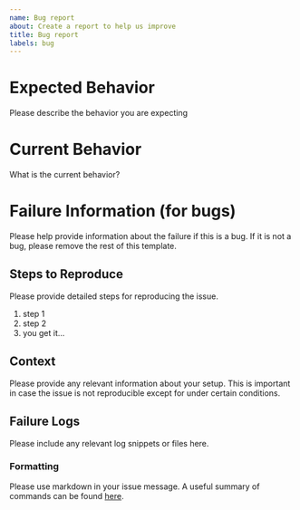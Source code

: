 ```yaml
---
name: Bug report
about: Create a report to help us improve
title: Bug report
labels: bug
---
```


# Expected Behavior

Please describe the behavior you are expecting

# Current Behavior

What is the current behavior?

# Failure Information (for bugs)

Please help provide information about the failure if this is a bug. If it is not a bug, please remove the rest of this template.

## Steps to Reproduce

Please provide detailed steps for reproducing the issue.

1. step 1
2. step 2
3. you get it...

## Context

Please provide any relevant information about your setup. This is important in case the issue is not reproducible except for under certain conditions.

## Failure Logs

Please include any relevant log snippets or files here.

### Formatting

Please use markdown in your issue message. A useful summary of commands can be found [here](https://guides.github.com/pdfs/markdown-cheatsheet-online.pdf).

